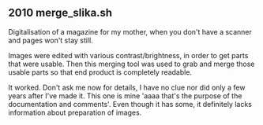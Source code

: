 ## 2010 merge_slika.sh
Digitalisation of a magazine for my mother, when you don't have a scanner and pages won't stay still.

Images were edited with various contrast/brightness, in order to get parts that were usable.
Then this merging tool was used to grab and merge those usable parts so that end product is completely readable.

It worked. Don't ask me now for details, I have no clue nor did only a few years after I've made it. This one is mine 'aaaa that's the purpose of the documentation and comments'. Even though it has some, it definitely lacks information about preparation of images.
